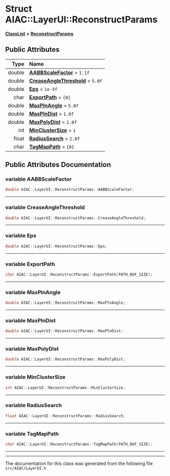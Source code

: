 

# Struct AIAC::LayerUI::ReconstructParams



[**ClassList**](annotated.md) **>** [**ReconstructParams**](structAIAC_1_1LayerUI_1_1ReconstructParams.md)


























## Public Attributes

| Type | Name |
| ---: | :--- |
|  double | [**AABBScaleFactor**](#variable-aabbscalefactor)   = `1.1f`<br> |
|  double | [**CreaseAngleThreshold**](#variable-creaseanglethreshold)   = `5.0f`<br> |
|  double | [**Eps**](#variable-eps)   = `1e-5f`<br> |
|  char | [**ExportPath**](#variable-exportpath)   = `{0}`<br> |
|  double | [**MaxPlnAngle**](#variable-maxplnangle)   = `5.0f`<br> |
|  double | [**MaxPlnDist**](#variable-maxplndist)   = `1.0f`<br> |
|  double | [**MaxPolyDist**](#variable-maxpolydist)   = `1.0f`<br> |
|  int | [**MinClusterSize**](#variable-minclustersize)   = `1`<br> |
|  float | [**RadiusSearch**](#variable-radiussearch)   = `2.0f`<br> |
|  char | [**TagMapPath**](#variable-tagmappath)   = `{0}`<br> |












































## Public Attributes Documentation




### variable AABBScaleFactor 

```C++
double AIAC::LayerUI::ReconstructParams::AABBScaleFactor;
```




<hr>



### variable CreaseAngleThreshold 

```C++
double AIAC::LayerUI::ReconstructParams::CreaseAngleThreshold;
```




<hr>



### variable Eps 

```C++
double AIAC::LayerUI::ReconstructParams::Eps;
```




<hr>



### variable ExportPath 

```C++
char AIAC::LayerUI::ReconstructParams::ExportPath[PATH_BUF_SIZE];
```




<hr>



### variable MaxPlnAngle 

```C++
double AIAC::LayerUI::ReconstructParams::MaxPlnAngle;
```




<hr>



### variable MaxPlnDist 

```C++
double AIAC::LayerUI::ReconstructParams::MaxPlnDist;
```




<hr>



### variable MaxPolyDist 

```C++
double AIAC::LayerUI::ReconstructParams::MaxPolyDist;
```




<hr>



### variable MinClusterSize 

```C++
int AIAC::LayerUI::ReconstructParams::MinClusterSize;
```




<hr>



### variable RadiusSearch 

```C++
float AIAC::LayerUI::ReconstructParams::RadiusSearch;
```




<hr>



### variable TagMapPath 

```C++
char AIAC::LayerUI::ReconstructParams::TagMapPath[PATH_BUF_SIZE];
```




<hr>

------------------------------
The documentation for this class was generated from the following file `src/AIAC/LayerUI.h`


